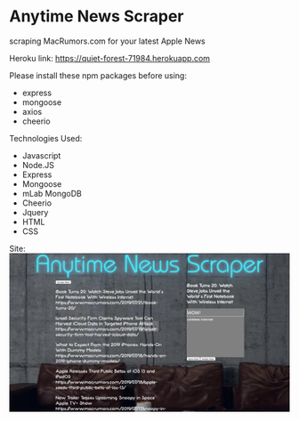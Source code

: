 # Anytime News Scraper
scraping MacRumors.com for your latest Apple News

Heroku link: https://quiet-forest-71984.herokuapp.com

Please install these npm packages before using:

- express
- mongoose
- axios
- cheerio

Technologies Used:

- Javascript
- Node.JS
- Express
- Mongoose
- mLab MongoDB
- Cheerio
- Jquery
- HTML
- CSS

Site: ![NewsScrapper](public/assets/images/ANS.jpg)